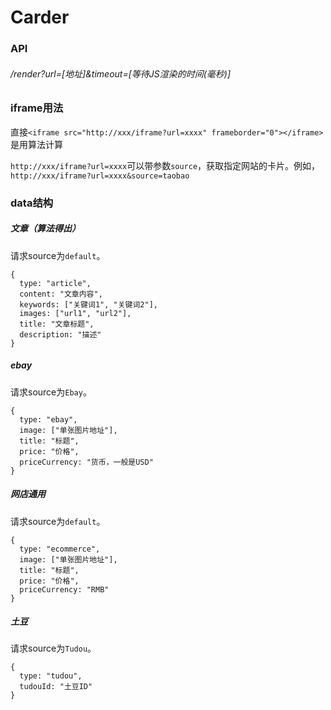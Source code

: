 # Carder
### API

###### /render?url=[地址]&timeout=[等待JS渲染的时间(毫秒)]

### iframe用法

直接`<iframe src="http://xxx/iframe?url=xxxx" frameborder="0"></iframe>`是用算法计算

`http://xxx/iframe?url=xxxx`可以带参数`source`，获取指定网站的卡片。例如，`http://xxx/iframe?url=xxxx&source=taobao`

### data结构

##### 文章（算法得出）

请求source为`default`。

```
{
  type: "article",
  content: "文章内容",
  keywords: ["关键词1", "关键词2"],
  images: ["url1", "url2"],
  title: "文章标题",
  description: "描述"
}
```

##### ebay

请求source为`Ebay`。

```
{
  type: "ebay",
  image: ["单张图片地址"],
  title: "标题",
  price: "价格",
  priceCurrency: "货币，一般是USD"
}
```

##### 网店通用

请求source为`default`。

```
{
  type: "ecommerce",
  image: ["单张图片地址"],
  title: "标题",
  price: "价格",
  priceCurrency: "RMB"
}
```

##### 土豆

请求source为`Tudou`。

```
{
  type: "tudou",
  tudouId: "土豆ID"
}
```

